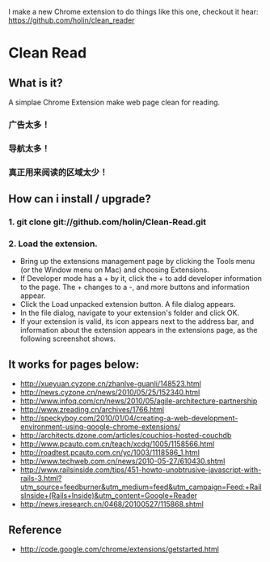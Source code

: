 I make a new Chrome extension to do things like this one, checkout it hear: https://github.com/holin/clean_reader

# Clean Read
## What is it?

A simplae Chrome Extension make web page clean for reading.

### 广告太多！
### 导航太多！
### 真正用来阅读的区域太少！

## How can i install / upgrade?

### 1. git clone git://github.com/holin/Clean-Read.git

### 2. Load the extension.
- Bring up the extensions management page by clicking the Tools menu   (or the Window menu on Mac) and choosing Extensions.
- If Developer mode has a + by it, click the + to add developer information to the page. The + changes to a -, and more buttons and information appear.
- Click the Load unpacked extension button. A file dialog appears.
- In the file dialog, navigate to your extension's folder and click OK.
- If your extension is valid, its icon appears next to the address bar, and information about the extension appears in the extensions page, as the following screenshot shows.

## It works for pages below:
- http://xueyuan.cyzone.cn/zhanlve-guanli/148523.html
- http://news.cyzone.cn/news/2010/05/25/152340.html
- http://www.infoq.com/cn/news/2010/05/agile-architecture-partnership
- http://www.zreading.cn/archives/1766.html
- http://speckyboy.com/2010/01/04/creating-a-web-development-environment-using-google-chrome-extensions/
- http://architects.dzone.com/articles/couchios-hosted-couchdb
- http://www.pcauto.com.cn/teach/xcdg/1005/1158566.html
- http://roadtest.pcauto.com.cn/yc/1003/1118586_1.html
- http://www.techweb.com.cn/news/2010-05-27/610430.shtml
- http://www.railsinside.com/tips/451-howto-unobtrusive-javascript-with-rails-3.html?utm_source=feedburner&utm_medium=feed&utm_campaign=Feed:+RailsInside+(Rails+Inside)&utm_content=Google+Reader
- http://news.iresearch.cn/0468/20100527/115868.shtml

## Reference 
- http://code.google.com/chrome/extensions/getstarted.html
